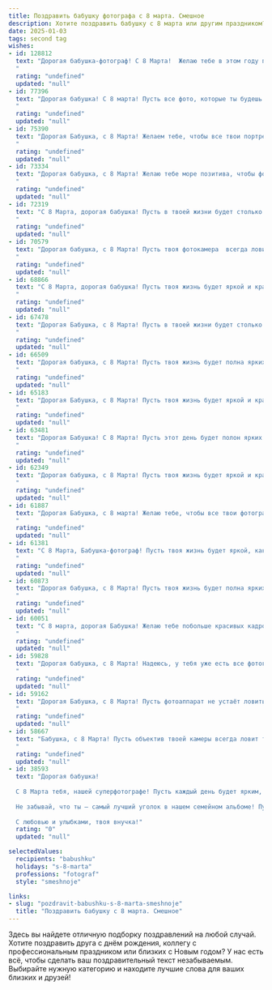 ```yaml
---
title: Поздравить бабушку фотографа с 8 марта. Смешное
description: Хотите поздравить бабушку с 8 марта или другим праздником? Наш ИИ создаст незабываемое поздравление, а вы обязательно выделитесь среди других.  
date: 2025-01-03
tags: second tag
wishes:
- id: 128812
  text: "Дорогая бабушка-фотограф! С 8 Марта!  Желаю тебе в этом году поймать столько прекрасных кадров радости и счастья, что фотоальбом лопнет от позитива!  Пусть все твои снимки получаются шедевральными, а морщинки от улыбки только добавляют очарования твоим портретам!  И, главное,  —  чтобы  тебя саму никогда не ловили на плохом настроении!
  "
  rating: "undefined"
  updated: "null"
- id: 77396
  text: "Дорогая бабушка! С 8 марта! Пусть все фото, которые ты будешь снимать сегодня, получатся красивыми и яркими, а главное - не забудь сфотографироваться с цветами, которые подарили тебе твои любимые внуки! 😉🌷📸
  "
  rating: "undefined"
  updated: "null"
- id: 75390
  text: "Дорогая Бабушка, с 8 Марта! Желаем тебе, чтобы все твои портреты на фото получились идеальными, даже без ретуши! 😉
  "
  rating: "undefined"
  updated: "null"
- id: 73334
  text: "Дорогая бабушка, с 8 Марта! Желаю тебе море позитива, чтобы фотографии твоего внука (внучки) всегда были удачными, даже когда он (она) строит гримасы!
  "
  rating: "undefined"
  updated: "null"
- id: 72319
  text: "С 8 Марта, дорогая бабушка! Пусть в твоей жизни будет столько же ярких кадров, сколько ты сделала за свою карьеру фотографа! И не забывай, что самая красивая улыбка – твоя! 😉💐
  "
  rating: "undefined"
  updated: "null"
- id: 70579
  text: "Дорогая бабушка, с 8 Марта! Пусть твоя фотокамера  всегда ловит только удачные кадры, а жизнь будет полна ярких и красочных моментов, которые ты будешь мастерски фиксировать! 😉📸
  "
  rating: "undefined"
  updated: "null"
- id: 68866
  text: "С 8 Марта, дорогая бабушка! Пусть твоя жизнь будет яркой и красочной, как фотографии, которые ты делаешь! 😜  И чтобы в объектив попадали только счастливые моменты! 💐
  "
  rating: "undefined"
  updated: "null"
- id: 67478
  text: "Дорогая Бабушка, с 8 Марта! Пусть в твоей жизни будет столько же ярких кадров, сколько ты сделала за свою карьеру фотографа, и пусть все они будут удачными, без смазанных моментов и красных глаз! 😉
  "
  rating: "undefined"
  updated: "null"
- id: 66509
  text: "Дорогая бабушка, с 8 Марта! Пусть твоя жизнь будет полна ярких моментов, как твои фотокарточки, а улыбка сияет, как вспышка фотоаппарата! 📸🎉
  "
  rating: "undefined"
  updated: "null"
- id: 65183
  text: "Дорогая Бабушка, с 8 Марта! Пусть твоя жизнь будет яркой и красочной, как фотоальбом, полный счастливых моментов! 💐📸 А фотоаппарат всегда будет ловить только лучшие кадры твоей жизни! 😉
  "
  rating: "undefined"
  updated: "null"
- id: 63481
  text: "Дорогая Бабушка! С 8 Марта! Пусть этот день будет полон ярких вспышек, как на твоих фотосессиях, а улыбки будут такими же искренними, как и на твоих снимках. Желаю тебе неиссякаемого творческого запала и море позитивных моментов!
  "
  rating: "undefined"
  updated: "null"
- id: 62349
  text: "Дорогая бабушка, с 8 Марта! Пусть твоя жизнь будет яркой и красочной, как твои фотографии! А еще желаю, чтобы все твои снимки получались идеально, без единого \"фотошопа\"! 😉
  "
  rating: "undefined"
  updated: "null"
- id: 61887
  text: "Дорогая Бабушка, с 8 марта! Желаю тебе, чтобы все твои фотографии получались идеальными, даже если ты сама фотографируешь свой кошачий обед! 😉  Пусть в твоей жизни всегда будет много красивых моментов, которые ты запечатлеваешь своим объективом!
  "
  rating: "undefined"
  updated: "null"
- id: 61381
  text: "С 8 Марта, Бабушка-фотограф! Пусть твоя жизнь будет яркой, как твои снимки, а позитивные моменты всегда будут в фокусе!
  "
  rating: "undefined"
  updated: "null"
- id: 60873
  text: "Дорогая бабушка, с 8 Марта! Пусть твоя жизнь будет полна ярких кадров, как твои лучшие фотографии, а улыбки - такими же искренними, как снимки счастливых семей! 😉
  "
  rating: "undefined"
  updated: "null"
- id: 60051
  text: "С 8 марта, дорогая Бабушка! Желаю тебе побольше красивых кадров, отличных моделей и вдохновения для новых фотошедевров. Пусть твоя камера будет заряжена позитивом, а улыбки окружающих станут ярким фоном твоей жизни! 🎉📸
  "
  rating: "undefined"
  updated: "null"
- id: 59828
  text: "Дорогая бабушка, с 8 Марта! Надеюсь, у тебя уже есть все фотографии с внуками, которые ты хотела, потому что в этом году я закажу фотосессию у профессионала! 😂  Пусть этот день будет полон ярких моментов, как твои лучшие снимки!
  "
  rating: "undefined"
  updated: "null"
- id: 59162
  text: "Дорогая Бабушка, с 8 Марта! Пусть фотоаппарат не устаёт ловить твои самые красивые улыбки, а объектив всегда будет направлен на яркие моменты жизни!  😉
  "
  rating: "undefined"
  updated: "null"
- id: 58667
  text: "Бабушка, с 8 Марта! Пусть объектив твоей камеры всегда ловит только самые удачные моменты в жизни, а твои снимки продолжают радовать нас своим теплом и искренностью! И пусть ни одна морщинка на твоем лице не попадет в кадр, только беззаботная улыбка!
  "
  rating: "undefined"
  updated: "null"
- id: 38593
  text: "Дорогая бабушка!
  
  С 8 Марта тебя, нашей суперфотографе! Пусть каждый день будет ярким, как хороший кадр, а все твои мечты будут четкими, как твои фотографии. Желаю, чтобы каждый момент был в фокусе счастья, а все грустные тени держались на безопасном расстоянии!
  
  Не забывай, что ты — самый лучший уголок в нашем семейном альбоме! Пусть жизнь твоя будет полной ярких событий, а работа — только радостных кадров!
  
  С любовью и улыбками, твоя внучка!"
  rating: "0"
  updated: "null"

selectedValues:
  recipients: "babushku"
  holidays: "s-8-marta"
  professions: "fotograf"
  style: "smeshnoje"

links:
- slug: "pozdravit-babushku-s-8-marta-smeshnoje"
  title: "Поздравить бабушку с 8 марта. Смешное"
---
```


Здесь вы найдете отличную подборку поздравлений на любой случай. 
Хотите поздравить друга с днём рождения, коллегу с профессиональным праздником или близких с Новым годом? У нас есть всё, чтобы сделать ваш поздравительный текст незабываемым. Выбирайте нужную категорию и находите лучшие слова для ваших близких и друзей!
